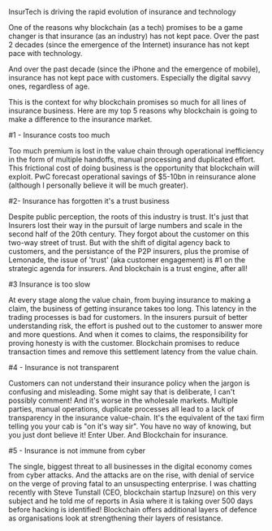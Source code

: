 InsurTech is driving the rapid evolution of insurance and technology

One of the reasons why blockchain (as a tech) promises to be a game changer is that insurance (as an industry) has not kept pace. Over the past 2 decades (since the emergence of the Internet) insurance has not kept pace with technology.

And over the past decade (since the iPhone and the emergence of mobile), insurance has not kept pace with customers. Especially the digital savvy ones, regardless of age.

This is the context for why blockchain promises so much for all lines of insurance business. Here are my top 5 reasons why blockchain is going to make a difference to the insurance market.

#1 - Insurance costs too much

Too much premium is lost in the value chain through operational inefficiency in the form of multiple handoffs, manual processing and duplicated effort. This frictional cost of doing business is the opportunity that blockchain will exploit. PwC forecast operational savings of $5-10bn in reinsurance alone (although I personally believe it will be much greater).

#2- Insurance has forgotten it's a trust business

Despite public perception, the roots of this industry is trust. It's just that Insurers lost their way in the pursuit of large numbers and scale in the second half of the 20th century. They forgot about the customer on this two-way street of trust. But with the shift of digital agency back to customers, and the persistance of the P2P insurers, plus the promise of Lemonade, the issue of 'trust' (aka customer engagement) is #1 on the strategic agenda for insurers. And blockchain is a trust engine, after all!

#3 Insurance is too slow

At every stage along the value chain, from buying insurance to making a claim, the business of getting insurance takes too long. This latency in the trading processes is bad for customers. In the insurers pursuit of better understanding risk, the effort is pushed out to the customer to answer more and more questions. And when it comes to claims, the responsibility for proving honesty is with the customer. Blockchain promises to reduce transaction times and remove this settlement latency from the value chain.

#4 - Insurance is not transparent

Customers can not understand their insurance policy when the jargon is confusing and misleading. Some might say that is deliberate, I can't possibly comment! And it's worse in the wholesale markets. Multiple parties, manual operations, duplicate processes all lead to a lack of transparency in the insurance value-chain. It's the equivalent of the taxi firm telling you your cab is "on it's way sir". You have no way of knowing, but you just dont believe it! Enter Uber. And Blockchain for insurance.

#5 - Insurance is not immune from cyber

The single, biggest threat to all businesses in the digital economy comes from cyber attacks. And the attacks are on the rise, with denial of service on the verge of proving fatal to an unsuspecting enterprise. I was chatting recently with Steve Tunstall (CEO, blockchain startup Inzsure) on this very subject and he told me of reports in Asia where it is taking over 500 days before hacking is identified! Blockchain offers additional layers of defence as organisations look at strengthening their layers of resistance.
